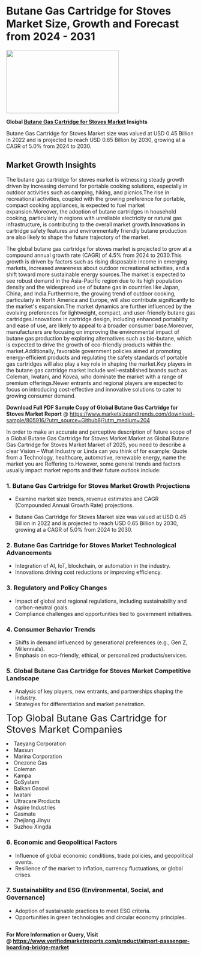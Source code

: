 <H1>Butane Gas Cartridge for Stoves Market Size, Growth and Forecast from 2024 - 2031</H1><img class="aligncenter size-medium wp-image-584254" src="https://thirdeyenews.in/wp-content/uploads/2024/09/Global-Market-Research-300x168.jpeg" alt="" width="300" height="168" /><p><strong>Global&nbsp;<a href="https://www.marketsizeandtrends.com/download-sample/805916/?utm_source=Github8j?utm_medium=204">Butane Gas Cartridge for Stoves Market</a> Insights</strong></p><p>Butane Gas Cartridge for Stoves Market size was valued at USD 0.45 Billion in 2022 and is projected to reach USD 0.65 Billion by 2030, growing at a CAGR of 5.0% from 2024 to 2030.</p><p><h2>Market Growth Insights</h2> <p>The butane gas cartridge for stoves market is witnessing steady growth driven by increasing demand for portable cooking solutions, especially in outdoor activities such as camping, hiking, and picnics.The rise in recreational activities, coupled with the growing preference for portable, compact cooking appliances, is expected to fuel market expansion.Moreover, the adoption of butane cartridges in household cooking, particularly in regions with unreliable electricity or natural gas infrastructure, is contributing to the overall market growth.Innovations in cartridge safety features and environmentally friendly butane production are also likely to shape the future trajectory of the market.</p> <p>The global butane gas cartridge for stoves market is projected to grow at a compound annual growth rate (CAGR) of 4.5% from 2024 to 2030.This growth is driven by factors such as rising disposable income in emerging markets, increased awareness about outdoor recreational activities, and a shift toward more sustainable energy sources.The market is expected to see robust demand in the Asia-Pacific region due to its high population density and the widespread use of butane gas in countries like Japan, China, and India.Furthermore, the growing trend of outdoor cooking, particularly in North America and Europe, will also contribute significantly to the market's expansion.The market dynamics are further influenced by the evolving preferences for lightweight, compact, and user-friendly butane gas cartridges.Innovations in cartridge design, including enhanced portability and ease of use, are likely to appeal to a broader consumer base.Moreover, manufacturers are focusing on improving the environmental impact of butane gas production by exploring alternatives such as bio-butane, which is expected to drive the growth of eco-friendly products within the market.Additionally, favorable government policies aimed at promoting energy-efficient products and regulating the safety standards of portable gas cartridges will also play a key role in shaping the market.Key players in the butane gas cartridge market include well-established brands such as Coleman, Iwatani, and Kovea, who dominate the market with a range of premium offerings.Newer entrants and regional players are expected to focus on introducing cost-effective and innovative solutions to cater to growing consumer demand.<p><span class=""><strong>Download Full PDF Sample Copy of Global Butane Gas Cartridge for Stoves Market Report</strong> @ <a href="https://www.marketsizeandtrends.com/download-sample/805916/?utm_source=Github8j?utm_medium=204" target="_blank">https://www.marketsizeandtrends.com/download-sample/805916/?utm_source=Github8j?utm_medium=204</a></span></p><p>In order to make an accurate and perceptive description of future scope of a Global&nbsp;Butane Gas Cartridge for Stoves Market Market as Global&nbsp;Butane Gas Cartridge for Stoves Market Market of 2025, you need to describe a clear Vision &ndash; What Industry or Linda can you think of for example: Quote from a Technology, healthcare, automotive, renewable energy, name the market you are Reffering to.However, some general trends and factors usually impact market reports and their future outlook include:</p><h3>1.&nbsp;<strong>Butane Gas Cartridge for Stoves Market Growth Projections</strong></h3><ul><li>Examine market size trends, revenue estimates and CAGR (Compounded Annual Growth Rate) projections.</li><li><p>Butane Gas Cartridge for Stoves Market size was valued at USD 0.45 Billion in 2022 and is projected to reach USD 0.65 Billion by 2030, growing at a CAGR of 5.0% from 2024 to 2030.</p></li></ul><h3>2.&nbsp;<strong>Butane Gas Cartridge for Stoves Market Technological Advancements</strong></h3><ul><li>Integration of AI, IoT, blockchain, or automation in the industry.</li><li>Innovations driving cost reductions or improving efficiency.</li></ul><h3>3.&nbsp;<strong>Regulatory and Policy Changes</strong></h3><ul><li>Impact of global and regional regulations, including sustainability and carbon-neutral goals.</li><li>Compliance challenges and opportunities tied to government initiatives.</li></ul><h3>4.&nbsp;<strong>Consumer Behavior Trends</strong></h3><ul><li>Shifts in demand influenced by generational preferences (e.g., Gen Z, Millennials).</li><li>Emphasis on eco-friendly, ethical, or personalized products/services.</li></ul><h3>5.&nbsp;<strong>Global Butane Gas Cartridge for Stoves Market Competitive Landscape</strong></h3><ul><li>Analysis of key players, new entrants, and partnerships shaping the industry.</li><li>Strategies for differentiation and market penetration.</li></ul><p data-pm-slice="1 1 []"><span style="color: inherit; font-family: inherit; font-size: 25px;">Top Global Butane Gas Cartridge for Stoves Market Companies</span></p><div class="" data-test-id=""><p><li>Taeyang Corporation</li><li> Maxsun</li><li> Marina Corporation</li><li> Onezone Gas</li><li> Coleman</li><li> Kampa</li><li> GoSystem</li><li> Balkan Gasovi</li><li> Iwatani</li><li> Ultracare Products</li><li> Aspire Industries</li><li> Gasmate</li><li> Zhejiang Jinyu</li><li> Suzhou Xingda</li></p></div><h3>6.&nbsp;<strong>Economic and Geopolitical Factors</strong></h3><ul><li>Influence of global economic conditions, trade policies, and geopolitical events.</li><li>Resilience of the market to inflation, currency fluctuations, or global crises.</li></ul><h3>7.&nbsp;<strong>Sustainability and ESG (Environmental, Social, and Governance)</strong></h3><ul><li>Adoption of sustainable practices to meet ESG criteria.</li><li>Opportunities in green technologies and circular economy principles.</li></ul><h2><strong style="font-size: 14px;">For More Information or Query, Visit @&nbsp;</strong><a style="background-color: #ffffff; font-size: 14px;" href="https://www.marketsizeandtrends.com/report/butane-gas-cartridge-for-stoves-market/" target="_blank">https://www.verifiedmarketreports.com/product/airport-passenger-boarding-bridge-market</a></h2>